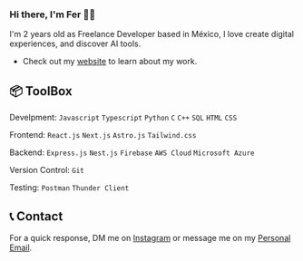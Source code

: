 ### Hi there, I'm Fer 👋🏻

I'm 2 years old as Freelance Developer based in México, I love create digital experiences, and discover AI tools.

* Check out my [website](https://www.magnideveloper.com/ "Magni Developer") to learn about my work.

## 📦 ToolBox

Develpment: `Javascript` `Typescript` `Python` `C` `C++` `SQL` `HTML` `CSS`

Frontend: `React.js` `Next.js` `Astro.js` `Tailwind.css`

Backend: `Express.js` `Nest.js` `Firebase` `AWS Cloud`  `Microsoft Azure`

Version Control: `Git`

Testing: `Postman` `Thunder Client`

## 📞 Contact

For a quick response, DM me on [Instagram](https://instagram.com/fermeridamagni "@fermeridamagni") or message me on my [Personal Email](mailto:fermeridamagni@outlook.com "contacto@magnideveloper.com").

